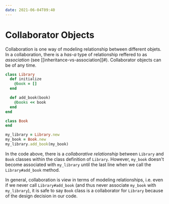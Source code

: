 ```yaml
---
date: 2021-06-04T09:40
---
```


# Collaborator Objects

Collaboration is one way of modeling relationship between different objets.
In a collaboration, there is a _has-a_ type of relationship reffered to as
_association_ (see [[inheritance-vs-association]]#). Collaborator objects
can be of any time.

```ruby
class Library
  def initialize
    @book = []
  end

  def add_book(book)
    @books << book
  end
end

class Book
end

my_library = Library.new
my_book = Book.new
my_library.add_book(my_book)
```

In the code above, there is a _collaborative relationship_ between
`Library` and `Book` classes within the class definition of `Library`.
However, `my_book` doesn't become associated with `my_library` until the
last line when we call the `Library#add_book` method.

In general, collaboration is view in terms of modeling relationships, i.e.
even if we never call `Library#add_book` (and thus never associate
`my_book` with `my_library`), it is safe to say `Book` class is a
collaborator for `Library` because of the design decision in our code.
